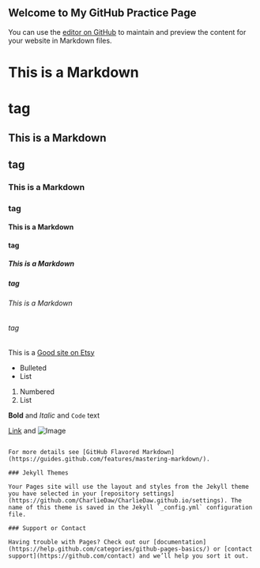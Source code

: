 ## Welcome to My GitHub Practice Page

You can use the [editor on GitHub](https://github.com/CharlieDaw/CharlieDaw.github.io/edit/master/index.md) to maintain and preview the content for your website in Markdown files.

# This is a Markdown <h1> tag
## This is a Markdown <h2> tag
### This is a Markdown <h3> tag
#### This is a Markdown <h4> tag
##### This is a Markdown <h5> tag
###### This is a Markdown <h6> tag

This is a [Good site on Etsy](https://www.etsy.com/market/its_5_oclock_somewhere)

- Bulleted
- List

1. Numbered
2. List

**Bold** and _Italic_ and `Code` text

[Link](url) and ![Image](src)
```

For more details see [GitHub Flavored Markdown](https://guides.github.com/features/mastering-markdown/).

### Jekyll Themes

Your Pages site will use the layout and styles from the Jekyll theme you have selected in your [repository settings](https://github.com/CharlieDaw/CharlieDaw.github.io/settings). The name of this theme is saved in the Jekyll `_config.yml` configuration file.

### Support or Contact

Having trouble with Pages? Check out our [documentation](https://help.github.com/categories/github-pages-basics/) or [contact support](https://github.com/contact) and we’ll help you sort it out.
